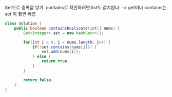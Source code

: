 Set으로 중복값 넣기. contains로 확인하려면 list도 같지않나.
-> get이나 contains는 set 이 훨씬 빠름

```java
class Solution {
    public boolean containsDuplicate(int[] nums) {
        Set<Integer> set = new HashSet<>();

        for(int i = 0; i < nums.length; i++) {
            if(!set.contains(nums[i])) {
                set.add(nums[i]);
            } else {
                return true;
            }
        }

        return false;
    }
}
```
